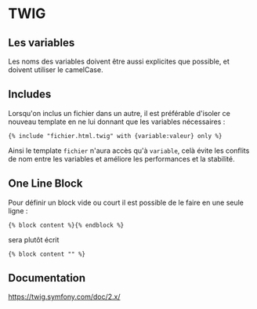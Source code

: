 # TWIG

## Les variables

Les noms des variables doivent être aussi explicites que possible, et doivent utiliser le camelCase.

## Includes

Lorsqu'on inclus un fichier dans un autre, il est préférable d'isoler ce nouveau template en ne lui donnant
que les variables nécessaires :

```twig
{% include "fichier.html.twig" with {variable:valeur} only %}
```

Ainsi le template `fichier` n'aura accès qu'à `variable`, celà évite les conflits de nom entre les variables et
améliore les performances et la stabilité.

## One Line Block

Pour définir un block vide ou court il est possible de le faire en une seule ligne :

```twig
{% block content %}{% endblock %}
```

sera plutôt écrit

```twig
{% block content "" %}
```

## Documentation

https://twig.symfony.com/doc/2.x/
